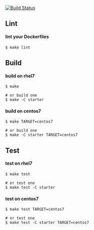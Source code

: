 [![Build Status](https://travis-ci.org/RHsyseng/container-rhel-examples.svg?branch=master)](https://travis-ci.org/RHsyseng/container-rhel-examples)


## Lint
#### lint your Dockerfiles
```shell
$ make lint
```

## Build
#### build on rhel7
```shell
$ make

# or build one
$ make -C starter
```

#### build on centos7
```shell
$ make TARGET=centos7

# or build one
$ make -C starter TARGET=centos7
```

## Test
#### test on rhel7
```shell
$ make test

# or test one
$ make test -C starter
```

#### test on centos7
```shell
$ make test TARGET=centos7

# or test one
$ make test -C starter TARGET=centos7
```
